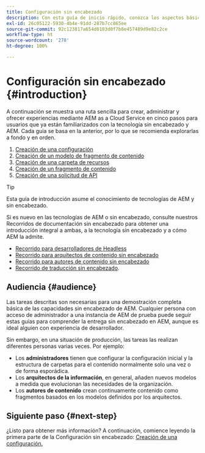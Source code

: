 ```yaml
---
title: Configuración sin encabezado
description: Con esta guía de inicio rápido, conozca los aspectos básicos de las potentes capacidades sin encabezado de AEM as a Cloud Service, como los modelos de contenido, los fragmentos de contenido y la API de GraphQL.
exl-id: 26c05122-5930-4b4e-91dd-287b7cc865ee
source-git-commit: 92c123817a654d0103d0f7b8e457489d9e82c2ce
workflow-type: ht
source-wordcount: '278'
ht-degree: 100%

---
```


# Configuración sin encabezado {#introduction}

A continuación se muestra una ruta sencilla para crear, administrar y ofrecer experiencias mediante AEM as a Cloud Service en cinco pasos para usuarios que ya están familiarizados con la tecnología sin encabezado y AEM. Cada guía se basa en la anterior, por lo que se recomienda explorarlas a fondo y en orden.

1. [Creación de una configuración](create-configuration.md)
1. [Creación de un modelo de fragmento de contenido](create-content-model.md)
1. [Creación de una carpeta de recursos](create-assets-folder.md)
1. [Creación de un fragmento de contenido](create-content-fragment.md)
1. [Creación de una solicitud de API](create-api-request.md)

>[!TIP]
>
>Esta guía de introducción asume el conocimiento de tecnologías de AEM y sin encabezado.
>
>Si es nuevo en las tecnologías de AEM o sin encabezado, consulte nuestros Recorridos de documentación sin encabezado para obtener una introducción integral a ambas, a la tecnología sin encabezado y a cómo AEM la admite.
>
>* [Recorrido para desarrolladores de Headless](/help/journey-headless/developer/overview.md)
>* [Recorrido para arquitectos de contenido sin encabezado](/help/journey-headless/architect/overview.md)
>* [Recorrido para autores de contenido sin encabezado](/help/journey-headless/author/overview.md)
>* [Recorrido de traducción sin encabezado](/help/journey-headless/translation/overview.md).

## Audiencia {#audience}

Las tareas descritas son necesarias para una demostración completa básica de las capacidades sin encabezado de AEM. Cualquier persona con acceso de administrador a una instancia de AEM de prueba puede seguir estas guías para comprender la entrega sin encabezado en AEM, aunque es ideal alguien con experiencia de desarrollador.

Sin embargo, en una situación de producción, las tareas las realizan diferentes personas varias veces. Por ejemplo:

* Los **administradores** tienen que configurar la configuración inicial y la estructura de carpetas para el contenido normalmente solo una vez o de forma esporádica.
* Los **arquitectos de la información**, en general, añaden nuevos modelos a medida que evolucionan las necesidades de la organización.
* Los **autores de contenido** crean continuamente contenido como fragmentos basados en los modelos definidos por los arquitectos.

## Siguiente paso {#next-step}

¿Listo para obtener más información? A continuación, comience leyendo la primera parte de la Configuración sin encabezado: [Creación de una configuración.](create-configuration.md)

